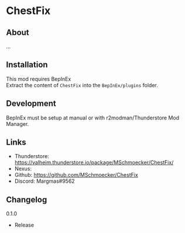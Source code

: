 # ChestFix

## About
...

## Installation
This mod requires BepInEx\
Extract the content of `ChestFix` into the `BepInEx/plugins` folder.

## Development
BepInEx must be setup at manual or with r2modman/Thunderstore Mod Manager.

## Links
- Thunderstore: https://valheim.thunderstore.io/package/MSchmoecker/ChestFix/
- Nexus:
- Github: https://github.com/MSchmoecker/ChestFix
- Discord: Margmas#9562

## Changelog
0.1.0
- Release
